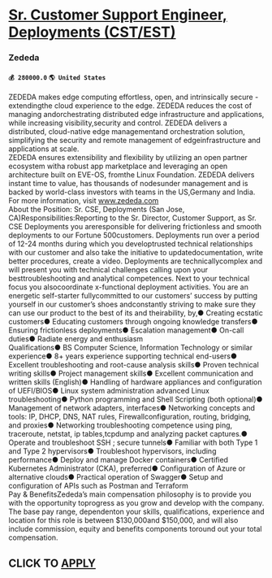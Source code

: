 # [Sr. Customer Support Engineer, Deployments (CST/EST)](https://www.remotewlb.com/apply/sr-customer-support-engineer-deployments-cst-est)  
### Zededa  
#### `💰 280000.0` `🌎 United States`  
ZEDEDA makes edge computing effortless, open, and intrinsically secure - extendingthe cloud experience to the edge. ZEDEDA reduces the cost of managing andorchestrating distributed edge infrastructure and applications, while increasing visibility,security and control. ZEDEDA delivers a distributed, cloud-native edge managementand orchestration solution, simplifying the security and remote management of edgeinfrastructure and applications at scale.  
ZEDEDA ensures extensibility and flexibility by utilizing an open partner ecosystem witha robust app marketplace and leveraging an open architecture built on EVE-OS, fromthe Linux Foundation. ZEDEDA delivers instant time to value, has thousands of nodesunder management and is backed by world-class investors with teams in the US,Germany and India. For more information, visit www.zededa.com  
About the Position: Sr. CSE, Deployments (San Jose, CA)Responsibilities:Reporting to the Sr. Director, Customer Support, as Sr. CSE Deployments you areresponsible for delivering frictionless and smooth deployments to our Fortune 500customers. Deployments run over a period of 12-24 months during which you developtrusted technical relationships with our customer and also take the initiative to updatedocumentation, write better procedures, create a video. Deployments are technicallycomplex and will present you with technical challenges calling upon your besttroubleshooting and analytical competences. Next to your technical focus you alsocoordinate x-functional deployment activities. You are an energetic self-starter fullycommitted to our customers’ success by putting yourself in our customer’s shoes andconstantly striving to make sure they can use our product to the best of its and theirability, by,● Creating ecstatic customers● Educating customers through ongoing knowledge transfers●
Ensuring frictionless deployments● Escalation management● On-call duties● Radiate energy and enthusiasm  
Qualifications● BS Computer Science, Information Technology or similar experience● 8+ years experience supporting technical end-users● Excellent troubleshooting and root-cause analysis skills● Proven technical writing skills● Project management skills● Excellent communication and written skills (English)● Handling of hardware appliances and configuration of UEFI/BIOS● Linux system administration advanced Linux troubleshooting● Python programming and Shell Scripting (both optional)● Management of network adapters, interfaces● Networking concepts and tools: IP, DHCP, DNS, NAT rules, Firewallconfiguration, routing, bridging, and proxies● Networking troubleshooting competence using ping, traceroute, netstat, ip tables,tcpdump and analyzing packet captures.● Operate and troubleshoot SSH ; secure tunnels● Familiar with both Type 1 and Type 2 hypervisors● Troubleshoot hypervisors, including performance● Deploy and manage Docker containers● Certified Kubernetes Administrator (CKA), preferred●
Configuration of Azure or alternative clouds● Practical operation of Swagger● Setup and configuration of APIs such as Postman and Terraform  
Pay & BenefitsZededa’s main compensation philosophy is to provide you with the opportunity toprogress as you grow and develop with the company. The base pay range, dependenton your skills, qualifications, experience and location for this role is between $130,000and $150,000, and will also include commission, equity and benefits components toround out your total compensation.  
## CLICK TO [APPLY](https://www.remotewlb.com/apply/sr-customer-support-engineer-deployments-cst-est)

